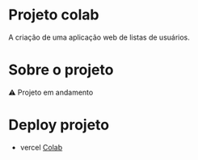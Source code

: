 # Projeto colab 
A criação de uma aplicação web de listas de usuários.


# Sobre o projeto
⚠️ Projeto em andamento


# Deploy projeto
- vercel
[Colab](https://https://colab-teste-7nglaemfz-adrianaramss.vercel.app//)

